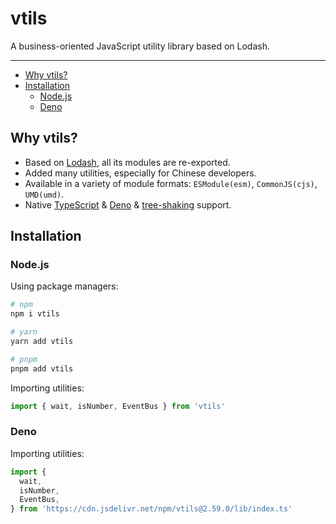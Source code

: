 # vtils

A business-oriented JavaScript utility library based on Lodash.

---

<!-- TOC depthFrom:2 -->

- [Why vtils?](#why-vtils)
- [Installation](#installation)
  - [Node.js](#nodejs)
  - [Deno](#deno)

<!-- /TOC -->

## Why vtils?

- Based on [Lodash](https://lodash.com/), all its modules are re-exported.
- Added many utilities, especially for Chinese developers.
- Available in a variety of module formats: `ESModule(esm)`, `CommonJS(cjs)`, `UMD(umd)`.
- Native [TypeScript](https://www.typescriptlang.org/) & [Deno](https://deno.land/) & [tree-shaking](https://webpack.js.org/guides/tree-shaking/) support.

## Installation

### Node.js

Using package managers:

```bash
# npm
npm i vtils

# yarn
yarn add vtils

# pnpm
pnpm add vtils
```

Importing utilities:

```ts
import { wait, isNumber, EventBus } from 'vtils'
```

### Deno

Importing utilities:

```ts
import {
  wait,
  isNumber,
  EventBus,
} from 'https://cdn.jsdelivr.net/npm/vtils@2.59.0/lib/index.ts'
```
